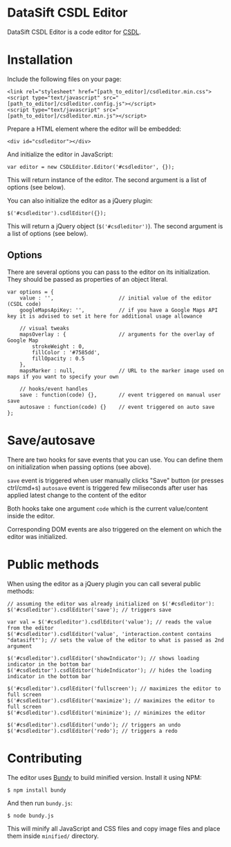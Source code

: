 DataSift CSDL Editor
======

DataSift CSDL Editor is a code editor for [CSDL](http://dev.datasift.com/csdl).

# Installation

Include the following files on your page:

    <link rel="stylesheet" href="[path_to_editor]/csdleditor.min.css">
    <script type="text/javascript" src="[path_to_editor]/csdleditor.config.js"></script>
    <script type="text/javascript" src="[path_to_editor]/csdleditor.min.js"></script>

Prepare a HTML element where the editor will be embedded:

    <div id="csdleditor"></div>

And initialize the editor in JavaScript:

    var editor = new CSDLEditor.Editor('#csdleditor', {});

This will return instance of the editor. The second argument is a list of options (see below).

You can also initialize the editor as a jQuery plugin:

    $('#csdleditor').csdlEditor({});

This will return a jQuery object (```$('#csdleditor')```). The second argument is a list of options (see below).

## Options

There are several options you can pass to the editor on its initialization. They should be passed as properties
of an object literal.

    var options = {
        value : '',                     // initial value of the editor (CSDL code)
        googleMapsApiKey: '',           // if you have a Google Maps API key it is advised to set it here for additional usage allowance

        // visual tweaks
        mapsOverlay : {                 // arguments for the overlay of Google Map
            strokeWeight : 0,
            fillColor : '#7585dd',
            fillOpacity : 0.5
        },
        mapsMarker : null,              // URL to the marker image used on maps if you want to specify your own

        // hooks/event handles
        save : function(code) {},       // event triggered on manual user save
        autosave : function(code) {}    // event triggered on auto save 
    };

# Save/autosave

There are two hooks for save events that you can use. You can define them on initialization when passing options (see above).

```save``` event is triggered when user manually clicks "Save" button (or presses ctrl/cmd+s)
```autosave``` event is triggered few miliseconds after user has applied latest change to the content of the editor

Both hooks take one argument ```code``` which is the current value/content inside the editor.

Corresponding DOM events are also triggered on the element on which the editor was initialized.

# Public methods

When using the editor as a jQuery plugin you can call several public methods:

    // assuming the editor was already initialized on $('#csdleditor'):
    $('#csdleditor').csdlEditor('save'); // triggers save

    var val = $('#csdleditor').csdlEditor('value'); // reads the value from the editor
    $('#csdleditor').csdlEditor('value', 'interaction.content contains "datasift"'); // sets the value of the editor to what is passed as 2nd argument

    $('#csdleditor').csdlEditor('showIndicator'); // shows loading indicator in the bottom bar
    $('#csdleditor').csdlEditor('hideIndicator'); // hides the loading indicator in the bottom bar

    $('#csdleditor').csdlEditor('fullscreen'); // maximizes the editor to full screen
    $('#csdleditor').csdlEditor('maximize'); // maximizes the editor to full screen
    $('#csdleditor').csdlEditor('minimize'); // minimizes the editor

    $('#csdleditor').csdlEditor('undo'); // triggers an undo
    $('#csdleditor').csdlEditor('redo'); // triggers a redo

# Contributing

The editor uses [Bundy](https://github.com/michaldudek/Bundy) to build minified version. Install it using NPM:

    $ npm install bundy

And then run `bundy.js`:

    $ node bundy.js

This will minify all JavaScript and CSS files and copy image files and place them inside `minified/` directory.